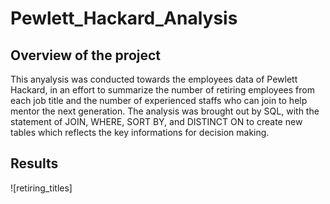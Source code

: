 # Pewlett_Hackard_Analysis  
## Overview of the project  
This anyalysis was conducted towards the employees data of Pewlett Hackard, in an effort to summarize the number of retiring employees from each job title and the number of experienced staffs who can join to help mentor the next generation. 
The analysis was brought out by SQL, with the statement of JOIN, WHERE, SORT BY, and DISTINCT ON to create new tables which reflects the key informations for decision making.

## Results
![retiring_titles]
